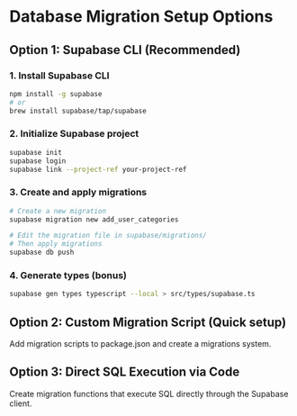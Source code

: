 # Database Migration Setup Options

## Option 1: Supabase CLI (Recommended)

### 1. Install Supabase CLI
```bash
npm install -g supabase
# or
brew install supabase/tap/supabase
```

### 2. Initialize Supabase project
```bash
supabase init
supabase login
supabase link --project-ref your-project-ref
```

### 3. Create and apply migrations
```bash
# Create a new migration
supabase migration new add_user_categories

# Edit the migration file in supabase/migrations/
# Then apply migrations
supabase db push
```

### 4. Generate types (bonus)
```bash
supabase gen types typescript --local > src/types/supabase.ts
```

## Option 2: Custom Migration Script (Quick setup)

Add migration scripts to package.json and create a migrations system.

## Option 3: Direct SQL Execution via Code

Create migration functions that execute SQL directly through the Supabase client.